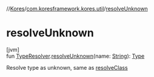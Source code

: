 //[Kores](../../index.md)/[com.koresframework.kores.util](index.md)/[resolveUnknown](resolve-unknown.md)

# resolveUnknown

[jvm]\
fun [TypeResolver](-type-resolver/index.md).[resolveUnknown](resolve-unknown.md)(name: [String](https://kotlinlang.org/api/latest/jvm/stdlib/kotlin/-string/index.html)): [Type](https://docs.oracle.com/javase/8/docs/api/java/lang/reflect/Type.html)

Resolve type as unknown, same as [resolveClass](resolve-class.md)
